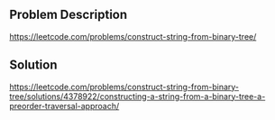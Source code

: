 ## Problem Description
https://leetcode.com/problems/construct-string-from-binary-tree/

## Solution
https://leetcode.com/problems/construct-string-from-binary-tree/solutions/4378922/constructing-a-string-from-a-binary-tree-a-preorder-traversal-approach/